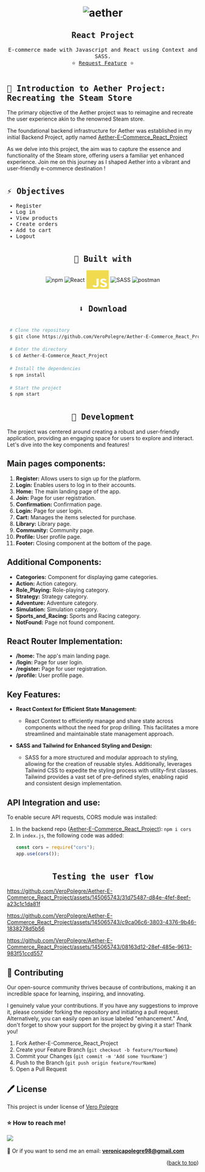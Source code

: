 <a name="readme-top"></a>

<h1 align="center"><img align="center" alt="aether" height="200" width="200" src="https://github.com/VeroPolegre/Aether-E-Commerce_React_Project/assets/145065743/4a30f06f-ae59-4099-883e-ff6f86e7cbb8"></h1>

<h2 align="center"><samp>React Project</samp></h2>


  <p align="center"><samp>
    E-commerce made with Javascript and React using Context and SASS.
    <br /> 
    ⭐
    <a href="https://github.com/VeroPolegre/Aether-E-Commerce_Backend_Project
/issues">Request Feature</a>
    ⭐
    <br />
  
  </samp></p>

  
# <h2><samp> 💬  Introduction to Aether Project: Recreating the Steam Store  </samp></h2>

The primary objective of the Aether project was to reimagine and recreate the user experience akin to the renowned Steam store. 

The foundational backend infrastructure for Aether was established in my initial Backend Project, aptly named [Aether-E-Commerce_React_Project](https://github.com/VeroPolegre/Aether-E-Commerce_Backend_Project)

As we delve into this project, the aim was to capture the essence and functionality of the Steam store, offering users a familiar yet enhanced experience. Join me on this journey as I shaped Aether into a vibrant and user-friendly e-commerce destination !

# <h2><samp> ⚡ Objectives  </samp></h2>
<samp>
  
- Register
- Log in
- View products
- Create orders
- Add to cart
- Logout

</samp>

# <h2 align="center"><samp> 🔧 Built with </samp></h2>

<p align="center">
<img align="center" alt="npm" height="50" width="60" src="https://cdn.jsdelivr.net/gh/devicons/devicon/icons/npm/npm-original-wordmark.svg">
<img align="center" alt="React" height="50" width="60" src="https://cdn.jsdelivr.net/gh/devicons/devicon/icons/react/react-original-wordmark.svg">
<img align="center" alt="js" height="50" width="60" src="https://raw.githubusercontent.com/devicons/devicon/master/icons/javascript/javascript-plain.svg">
<img align="center" alt="SASS" height="50" width="60" src="https://cdn.jsdelivr.net/gh/devicons/devicon/icons/sass/sass-original.svg">
<img align="center" alt="postman" height="50" width="50" src="https://github.com/VeroPolegre/Aether-E-Commerce_Backend_Project/assets/145065743/c9dc674c-39ab-4e2b-9142-0ca9f1155753">

</p>


# <h2 align="center"><samp>  ⬇️ Download  </samp></h2>

```bash

 # Clone the repository
 $ git clone https://github.com/VeroPolegre/Aether-E-Commerce_React_Project
 
 # Enter the directory
 $ cd Aether-E-Commerce_React_Project

 # Install the dependencies
 $ npm install

 # Start the project
 $ npm start 

```

# <h2 align="center"><samp>  🚀 Development  </samp></h2>
The project was centered around creating a robust and user-friendly application, providing an engaging space for users to explore and interact. 
Let's dive into the key components and features!

## Main pages components:
1. **Register:** Allows users to sign up for the platform.
2. **Login:** Enables users to log in to their accounts.
3. **Home:** The main landing page of the app.
4. **Join:** Page for user registration.
5. **Confirmation:** Confirmation page.
6. **Login:** Page for user login.
7. **Cart:** Manages the items selected for purchase.
8. **Library:** Library page.
9. **Community:** Community page.
10. **Profile:** User profile page.
11. **Footer:** Closing component at the bottom of the page.

## Additional Components:
- **Categories:** Component for displaying game categories.
- **Action:** Action category.
- **Role_Playing:** Role-playing category.
- **Strategy:** Strategy category.
- **Adventure:** Adventure category.
- **Simulation:** Simulation category.
- **Sports_and_Racing:** Sports and Racing category.
- **NotFound:** Page not found component.

## React Router Implementation:
- **/home:** The app's main landing page.
- **/login:** Page for user login.
- **/register:** Page for user registration.
- **/profile:** User profile page.

## Key Features:

- **React Context for Efficient State Management:**
  -  React Context to efficiently manage and share state across components without the need for prop drilling. This facilitates a more streamlined and maintainable state management approach.
  
- **SASS and Tailwind for Enhanced Styling and Design:**
  - SASS for a more structured and modular approach to styling, allowing for the creation of reusable styles. Additionally, leverages Tailwind CSS to expedite the styling process with utility-first classes. Tailwind provides a vast set of pre-defined styles, enabling rapid and consistent design implementation.


## API Integration and use:

To enable secure API requests, CORS module was installed:
1. In the backend repo ([Aether-E-Commerce_React_Project](https://github.com/VeroPolegre/Aether-E-Commerce_Backend_Project)): `npm i cors`
2. In `index.js`, the following code was added:
   ```javascript
   const cors = require("cors");
   app.use(cors());


# <h2 align="center"><samp>  Testing the user flow  </samp></h2>

https://github.com/VeroPolegre/Aether-E-Commerce_React_Project/assets/145065743/31d75487-d84e-4fef-8eef-a23c1c1da81f

https://github.com/VeroPolegre/Aether-E-Commerce_React_Project/assets/145065743/c9ca06c6-3803-4376-9b46-1838278d5b56

https://github.com/VeroPolegre/Aether-E-Commerce_React_Project/assets/145065743/08163d12-28ef-485e-9613-983f51ccd557

## 🤝 Contributing

Our open-source community thrives because of contributions, making it an incredible space for learning, inspiring, and innovating.

I genuinely value your contributions. If you have any suggestions to improve it, please consider forking the repository and initiating a pull request. Alternatively, you can easily open an issue labeled "enhancement." And, don't forget to show your support for the project by giving it a star! Thank you!

1. Fork Aether-E-Commerce_React_Project
2. Create your Feature Branch (`git checkout -b feature/YourName`)
3. Commit your Changes (`git commit -m 'Add some YourName'`)
4. Push to the Branch (`git push origin feature/YourName`)
5. Open a Pull Request


## 🖊️ License

This project is under license of [Vero Polegre](https://github.com/VeroPolegre)

### ⭐️ How to reach me!

<a href="https://www.linkedin.com/in/veronica-polegre-/" target="_blank"><img src="https://img.shields.io/badge/-LinkedIn-%230077B5?style=for-the-badge&logo=linkedin&logoColor=white" target="_blank"></a>

📩 Or if you want to send me an email: **veronicapolegre98@gmail.com**

<p align="right">(<a href="#readme-top">back to top</a>)</p>
